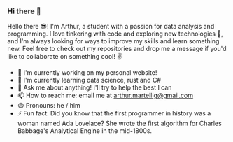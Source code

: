 ### Hi there 👋

Hello there 😎! I'm Arthur, a student with a passion for data analysis and programming. I love tinkering with code and exploring new technologies 🚀, and I'm always looking for ways to improve my skills and learn something new. Feel free to check out my repositories and drop me a message if you'd like to collaborate on something cool! ✌️

- 🔭 I'm currently working on my personal website!
- 🌱 I'm currently learning data science, rust and C#
- 💬 Ask me about anything! I'll try to help the best I can
- 📫 How to reach me: email me at arthur.martellig@gmail.com
- 😄 Pronouns: he / him
- ⚡ Fun fact: Did you know that the first programmer in history was a woman named Ada Lovelace? She wrote the first algorithm for Charles Babbage's Analytical Engine in the mid-1800s.

